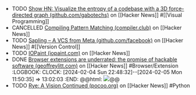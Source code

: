 - TODO [Show HN: Visualize the entropy of a codebase with a 3D force-directed graph (github.com/gabotechs)](https://news.ycombinator.com/item?id=39206842) on [[Hacker News]] #[[Visual Programming]]
- CANCELLED [Compiling Pattern Matching (compiler.club)](https://news.ycombinator.com/item?id=39240944) on [[Hacker News]]
- TODO [Sapling – A VCS from Meta (github.com/facebook)](https://news.ycombinator.com/item?id=39226611) on [[Hacker News]] #[[Version Control]]
- TODO [IOPaint (iopaint.com)](https://news.ycombinator.com/item?id=39244028) on [[Hacker News]]
- DONE [Browser extensions are underrated: the promise of hackable software (geoffreylitt.com)](https://news.ycombinator.com/item?id=39251095) on [[Hacker News]] #Browser/Extension 
  :LOGBOOK:
  CLOCK: [2024-02-04 Sun 22:48:32]--[2024-02-05 Mon 11:50:35] => 13:02:03
  :END:
  @@html: <img src="https://www.geoffreylitt.com/images/article_images/legos.jpg?1707076036" class="article-cover" />@@
- TODO [Rye: A Vision Continued (pocoo.org)](https://news.ycombinator.com/item?id=39249005) on [[Hacker News]] #Python